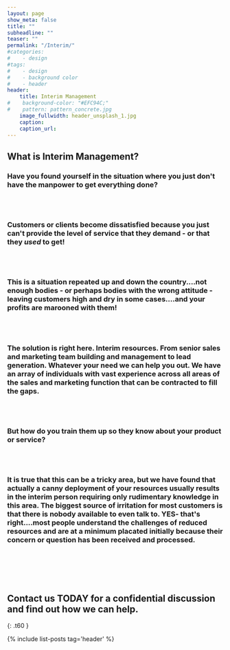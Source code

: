 ```yaml
---
layout: page
show_meta: false
title: ""
subheadline: ""
teaser: ""
permalink: "/Interim/"
#categories:
#    - design
#tags:
#    - design
#    - background color
#    - header
header:
    title: Interim Management
#    background-color: "#EFC94C;"
#    pattern: pattern_concrete.jpg
    image_fullwidth: header_unsplash_1.jpg
    caption:
    caption_url:
---
```

<!--more-->

## What is Interim Management?

<h3>Have you found yourself in the situation where you just don't have the manpower to get everything done?
</h3><br><br>
<h3>Customers or clients become dissatisfied because you just can't provide the level of service that they demand - or that they <em>used</em> to get!
</h3><br><br>
<h3>This is a situation repeated up and down the country....not enough bodies - or perhaps bodies with the wrong attitude - leaving customers high and dry in some cases....and your profits are marooned with them!
</h3><br><br>
<h3>The solution is right here.  Interim resources.  From senior sales and marketing team building and management to lead generation.  Whatever your need we can help you out.  We have an array of individuals with vast experience across all areas of the sales and marketing function that can be contracted to fill the gaps.
</h3><br><br>
<h3>But how do you train them up so they know about your product or service?
</h3><br><br>
<h3> It is true that this can be a tricky area, but we have found that actually a canny deployment of your resources usually results in the interim person requiring only rudimentary knowledge in this area.  The biggest source of irritation for most customers is that there is nobody available to even talk to.  YES- that's right....most people understand the challenges of reduced resources and are at a minimum placated initially because their concern or question has been received and processed.
</h3><br><br>
<br><br>
<h2>Contact us TODAY for a confidential discussion and find out how we can help.</h2>

<!-- ### All Header-Styles -->
{: .t60 }

{% include list-posts tag='header' %}
